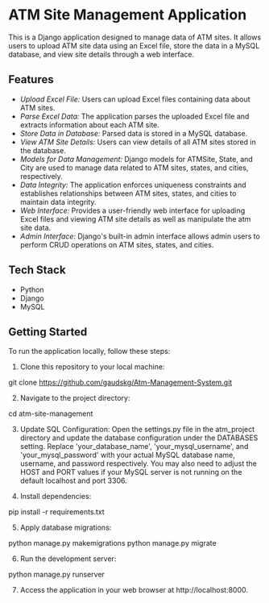# ATM Site Management Application
This is a Django application designed to manage data of ATM sites. It allows users to upload ATM site data using an Excel file, store the data in a MySQL database, and view site details through a web interface.

## Features
- *Upload Excel File:* Users can upload Excel files containing data about ATM sites.
- *Parse Excel Data:* The application parses the uploaded Excel file and extracts information about each ATM site.
- *Store Data in Database:* Parsed data is stored in a MySQL database.
- *View ATM Site Details:* Users can view details of all ATM sites stored in the database.
- *Models for Data Management:* Django models for ATMSite, State, and City are used to manage data related to ATM sites, states, and cities, respectively.
- *Data Integrity:* The application enforces uniqueness constraints and establishes relationships between ATM sites, states, and cities to maintain data integrity.
- *Web Interface:* Provides a user-friendly web interface for uploading Excel files and viewing ATM site details as well as manipulate the atm site data.
- *Admin Interface:* Django's built-in admin interface allows admin users to perform CRUD operations on ATM sites, states, and cities.

## Tech Stack
- Python
- Django
- MySQL

## Getting Started
To run the application locally, follow these steps:

1. Clone this repository to your local machine:

git clone https://github.com/gaudskg/Atm-Management-System.git


2. Navigate to the project directory:

cd atm-site-management


3. Update SQL Configuration: Open the settings.py file in the atm_project directory and update the database configuration under the DATABASES setting. Replace 'your_database_name', 'your_mysql_username', and 'your_mysql_password' with your actual MySQL database name, username, and password respectively. You may also need to adjust the HOST and PORT values if your MySQL server is not running on the default localhost and port 3306.

4. Install dependencies:

pip install -r requirements.txt


5. Apply database migrations:

python manage.py  makemigrations
python manage.py migrate


6. Run the development server:

python manage.py runserver


7. Access the application in your web browser at http://localhost:8000.
